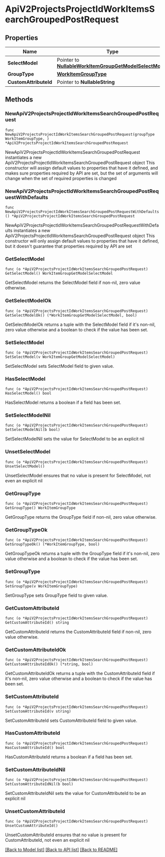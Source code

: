 # ApiV2ProjectsProjectIdWorkItemsSearchGroupedPostRequest

## Properties

Name | Type | Description | Notes
------------ | ------------- | ------------- | -------------
**SelectModel** | Pointer to [**NullableWorkItemGroupGetModelSelectModel**](WorkItemGroupGetModelSelectModel.md) |  | [optional] 
**GroupType** | [**WorkItemGroupType**](WorkItemGroupType.md) |  | 
**CustomAttributeId** | Pointer to **NullableString** |  | [optional] 

## Methods

### NewApiV2ProjectsProjectIdWorkItemsSearchGroupedPostRequest

`func NewApiV2ProjectsProjectIdWorkItemsSearchGroupedPostRequest(groupType WorkItemGroupType, ) *ApiV2ProjectsProjectIdWorkItemsSearchGroupedPostRequest`

NewApiV2ProjectsProjectIdWorkItemsSearchGroupedPostRequest instantiates a new ApiV2ProjectsProjectIdWorkItemsSearchGroupedPostRequest object
This constructor will assign default values to properties that have it defined,
and makes sure properties required by API are set, but the set of arguments
will change when the set of required properties is changed

### NewApiV2ProjectsProjectIdWorkItemsSearchGroupedPostRequestWithDefaults

`func NewApiV2ProjectsProjectIdWorkItemsSearchGroupedPostRequestWithDefaults() *ApiV2ProjectsProjectIdWorkItemsSearchGroupedPostRequest`

NewApiV2ProjectsProjectIdWorkItemsSearchGroupedPostRequestWithDefaults instantiates a new ApiV2ProjectsProjectIdWorkItemsSearchGroupedPostRequest object
This constructor will only assign default values to properties that have it defined,
but it doesn't guarantee that properties required by API are set

### GetSelectModel

`func (o *ApiV2ProjectsProjectIdWorkItemsSearchGroupedPostRequest) GetSelectModel() WorkItemGroupGetModelSelectModel`

GetSelectModel returns the SelectModel field if non-nil, zero value otherwise.

### GetSelectModelOk

`func (o *ApiV2ProjectsProjectIdWorkItemsSearchGroupedPostRequest) GetSelectModelOk() (*WorkItemGroupGetModelSelectModel, bool)`

GetSelectModelOk returns a tuple with the SelectModel field if it's non-nil, zero value otherwise
and a boolean to check if the value has been set.

### SetSelectModel

`func (o *ApiV2ProjectsProjectIdWorkItemsSearchGroupedPostRequest) SetSelectModel(v WorkItemGroupGetModelSelectModel)`

SetSelectModel sets SelectModel field to given value.

### HasSelectModel

`func (o *ApiV2ProjectsProjectIdWorkItemsSearchGroupedPostRequest) HasSelectModel() bool`

HasSelectModel returns a boolean if a field has been set.

### SetSelectModelNil

`func (o *ApiV2ProjectsProjectIdWorkItemsSearchGroupedPostRequest) SetSelectModelNil(b bool)`

 SetSelectModelNil sets the value for SelectModel to be an explicit nil

### UnsetSelectModel
`func (o *ApiV2ProjectsProjectIdWorkItemsSearchGroupedPostRequest) UnsetSelectModel()`

UnsetSelectModel ensures that no value is present for SelectModel, not even an explicit nil
### GetGroupType

`func (o *ApiV2ProjectsProjectIdWorkItemsSearchGroupedPostRequest) GetGroupType() WorkItemGroupType`

GetGroupType returns the GroupType field if non-nil, zero value otherwise.

### GetGroupTypeOk

`func (o *ApiV2ProjectsProjectIdWorkItemsSearchGroupedPostRequest) GetGroupTypeOk() (*WorkItemGroupType, bool)`

GetGroupTypeOk returns a tuple with the GroupType field if it's non-nil, zero value otherwise
and a boolean to check if the value has been set.

### SetGroupType

`func (o *ApiV2ProjectsProjectIdWorkItemsSearchGroupedPostRequest) SetGroupType(v WorkItemGroupType)`

SetGroupType sets GroupType field to given value.


### GetCustomAttributeId

`func (o *ApiV2ProjectsProjectIdWorkItemsSearchGroupedPostRequest) GetCustomAttributeId() string`

GetCustomAttributeId returns the CustomAttributeId field if non-nil, zero value otherwise.

### GetCustomAttributeIdOk

`func (o *ApiV2ProjectsProjectIdWorkItemsSearchGroupedPostRequest) GetCustomAttributeIdOk() (*string, bool)`

GetCustomAttributeIdOk returns a tuple with the CustomAttributeId field if it's non-nil, zero value otherwise
and a boolean to check if the value has been set.

### SetCustomAttributeId

`func (o *ApiV2ProjectsProjectIdWorkItemsSearchGroupedPostRequest) SetCustomAttributeId(v string)`

SetCustomAttributeId sets CustomAttributeId field to given value.

### HasCustomAttributeId

`func (o *ApiV2ProjectsProjectIdWorkItemsSearchGroupedPostRequest) HasCustomAttributeId() bool`

HasCustomAttributeId returns a boolean if a field has been set.

### SetCustomAttributeIdNil

`func (o *ApiV2ProjectsProjectIdWorkItemsSearchGroupedPostRequest) SetCustomAttributeIdNil(b bool)`

 SetCustomAttributeIdNil sets the value for CustomAttributeId to be an explicit nil

### UnsetCustomAttributeId
`func (o *ApiV2ProjectsProjectIdWorkItemsSearchGroupedPostRequest) UnsetCustomAttributeId()`

UnsetCustomAttributeId ensures that no value is present for CustomAttributeId, not even an explicit nil

[[Back to Model list]](../README.md#documentation-for-models) [[Back to API list]](../README.md#documentation-for-api-endpoints) [[Back to README]](../README.md)


